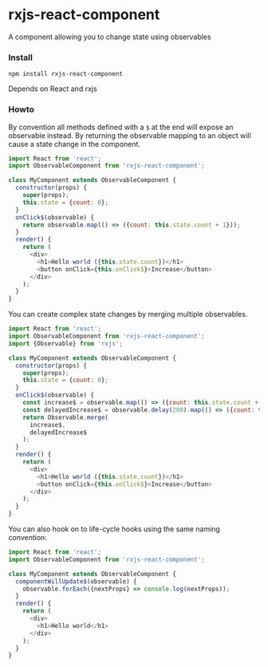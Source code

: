 # rxjs-react-component
A component allowing you to change state using observables

### Install
`npm install rxjs-react-component`

Depends on React and rxjs

### Howto
By convention all methods defined with a `$` at the end will expose an observable instead. By returning the observable mapping to an object will cause a state change in the component.

```js
import React from 'react';
import ObservableComponent from 'rxjs-react-component';

class MyComponent extends ObservableComponent {
  constructor(props) {
    super(props);
    this.state = {count: 0};
  }
  onClick$(observable) {
    return observable.map(() => ({count: this.state.count + 1}));
  }
  render() {
    return (
      <div>
        <h1>Hello world ({this.state.count})</h1>
        <button onClick={this.onClick$}>Increase</button>
      </div>
    );
  }
}
```

You can create complex state changes by merging multiple observables.

```js
import React from 'react';
import ObservableComponent from 'rxjs-react-component';
import {Observable} from 'rxjs';

class MyComponent extends ObservableComponent {
  constructor(props) {
    super(props);
    this.state = {count: 0};
  }
  onClick$(observable) {
    const increase$ = observable.map(() => ({count: this.state.count + 1}));
    const delayedIncrease$ = observable.delay(200).map(() => ({count: this.state.count + 1}));
    return Observable.merge(
      increase$,
      delayedIncrease$
    );
  }
  render() {
    return (
      <div>
        <h1>Hello world ({this.state.count})</h1>
        <button onClick={this.onClick$}>Increase</button>
      </div>
    );
  }
}
```

You can also hook on to life-cycle hooks using the same naming convention:

```js
import React from 'react';
import ObservableComponent from 'rxjs-react-component';

class MyComponent extends ObservableComponent {
  componentWillUpdate$(observable) {
    observable.forEach({nextProps} => console.log(nextProps));
  }
  render() {
    return (
      <div>
        <h1>Hello world</h1>
      </div>
    );
  }
}
```
